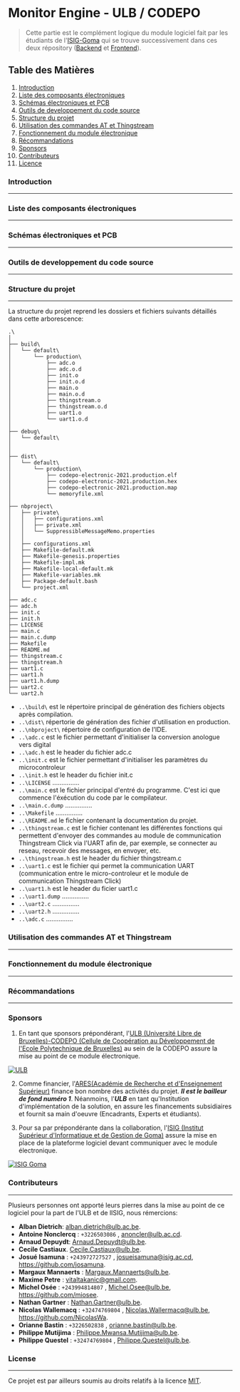 [![]()](https://monitor-engine.com)

# Monitor Engine - ULB / CODEPO

> Cette partie est le complément logique du module logiciel fait par les étudiants de l'[ISIG-Goma](https://www.isig.ac.cd/) qui se trouve successivement dans ces deux répository ([Backend](https://github.com/josamuna/codepo-backend) et [Frontend](https://github.com/josamuna/codepo-fontend)).

## Table des Matières

1. [Introduction](#Introduction)
2. [Liste des composants électroniques](#Composants)
3. [Schémas électroniques et PCB](#Schémas)
4. [Outils de developpement du code source](#Outils-developpement)
5. [Structure du projet](#Structure)
6. [Utilisation des commandes AT et Thingstream](#Commandes-AT-Thingstream)
7. [Fonctionnement du module électronique](#Fonctionnement)
8. [Récommandations](#Récommandations)
9. [Sponsors](#Sponsors)
10. [Contributeurs](#Contributeurs)
11. [Licence](#Licence)

### Introduction

***

### Liste des composants électroniques

***

### Schémas électroniques et PCB

***

### Outils de developpement du code source

***

### Structure du projet

***

La structure du projet reprend les dossiers et fichiers suivants détaillés dans cette arborescence:

```
.\
│
├── build\
│   └── default\
│       └── production\
│           ├── adc.o
│           ├── adc.o.d
│           ├── init.o
│           ├── init.o.d
│           ├── main.o
│           ├── main.o.d
│           ├── thingstream.o
│           ├── thingstream.o.d
│           ├── uart1.o
│           └── uart1.o.d
│
├── debug\
│   └── default\
│
│
├── dist\
│   └── default\
│       └── production\
│           ├── codepo-electronic-2021.production.elf
│           ├── codepo-electronic-2021.production.hex
│           ├── codepo-electronic-2021.production.map
│           └── memoryfile.xml
│
├── nbproject\
│   ├── private\
│   │   ├── configurations.xml
│   │   ├── private.xml
│   │   └── SuppressibleMessageMemo.properties
│   │
│   ├── configurations.xml
│   ├── Makefile-default.mk
│   ├── Makefile-genesis.properties
│   ├── Makefile-impl.mk
│   ├── Makefile-local-default.mk
│   ├── Makefile-variables.mk
│   ├── Package-default.bash
│   └── project.xml
│
├── adc.c
├── adc.h
├── init.c
├── init.h
├── LICENSE
├── main.c
├── main.c.dump
├── Makefile
├── README.md
├── thingstream.c
├── thingstream.h
├── uart1.c
├── uart1.h
├── uart1.h.dump
├── uart2.c
└── uart2.h
```

- `..\build\` est le répertoire principal de génération des fichiers objects après compilation. 
- `..\dist\` répertorie de génération des fichier d'utilisation en production.
- `..\nbproject\` répertoire de configuration de l'IDE.
- `..\adc.c` est le fichier permettant d'initialiser la conversion anologue vers digital
- `..\adc.h` est le header du fichier adc.c
- `..\init.c` est le fichier permettant d'initialiser les paramètres du microcontroleur
- `..\init.h` est le header du fichier init.c
- `..\LICENSE` ...............
- `..\main.c` est le fichier principal d'entré du programme. C'est ici que commence l'éxécution du code par le compilateur.
- `..\main.c.dump` ...............
- `..\Makefile` ...............
- `..\README.md` le fichier contenant la documentation du projet.
- `..\thingstream.c` est le fichier contenant les différentes fonctions qui permettent d'envoyer des commandes au module de communication Thingstream Click via l'UART afin de, par exemple, se connecter au reseau, recevoir des messages, en envoyer, etc.
- `..\thingstream.h` est le header du fichier thingstream.c
- `..\uart1.c` est le fichier qui permet la communication UART (communication entre le micro-controleur et le module de communication Thingstream Click)
- `..\uart1.h` est le header du ficier uart1.c
- `..\uart1.dump` ...............
- `..\uart2.c` ...............
- `..\uart2.h` ...............
- `..\adc.c` ...............

### Utilisation des commandes AT et Thingstream

***

### Fonctionnement du module électronique

***

### Récommandations

***

### Sponsors

1. En tant que sponsors prépondérant, l'[ULB (Université Libre de Bruxelles)-CODEPO (Cellule de Coopération au Développement de l'Ecole Polytechnique de Bruxelles)](https://polytech.ulb.be/fr/international/cellule-de-cooperation-au-developpement) au sein de la CODEPO assure la mise au point de ce module électronique.

[![ULB](https://user-images.githubusercontent.com/15903230/74433560-4c7cc780-4e69-11ea-8c20-62a458ae1ffb.png)](https://polytech.ulb.be/fr/international/cellule-de-cooperation-au-developpement)

2. Comme financier, l'[ARES(Académie de Recherche et d'Enseignement Supérieur)](https://www.ares-ac.be/fr/) finance bon nombre des activités du projet. ***Il est le bailleur de fond numéro 1***. Néanmoins, l'***ULB*** en tant qu'Institution d'implémentation de la solution, en assure les financements subsidiaires et fournit sa main d'oeuvre (Encadrants, Experts et étudiants).

3. Pour sa par prépondérante dans la collaboration, l'[ISIG (Institut Supérieur d'Informatique et de Gestion de Goma)](https://www.isig.ac.cd/) assure la mise en place de la plateforme logiciel devant communiquer avec le module électronique.
  
[![ISIG Goma](https://user-images.githubusercontent.com/15903230/74431114-f7d84d00-4e66-11ea-9b20-d3db26e0db89.png)](https://www.isig.ac.cd/)

### Contributeurs

***

 Plusieurs personnes ont apporté leurs pierres dans la mise au point de ce logiciel pour la part de l'ULB et de lISIG, nous rémercions: 
- **Alban Dietrich**: <alban.dietrich@ulb.ac.be>.
- **Antoine Nonclercq** : `+3226503086` , <anoncler@ulb.ac.cd>.
- **Arnaud Depuydt**: <Arnaud.Depuydt@ulb.be>.
- **Cecile Castiaux**. <Cecile.Castiaux@ulb.be>.
- **Josué Isamuna** : `+243972727527` , <josueisamuna@isig.ac.cd>, <https://github.com/josamuna>.
- **Margaux Mannaerts** : <Margaux.Mannaerts@ulb.be>.
- **Maxime Petre** : <vitaltakanic@gmail.com>.
- **Michel Osée** : `+243994814807` , <Michel.Osee@ulb.be>, <https://github.com/miosee>.
- **Nathan Gartner** : <Nathan.Gartner@ulb.be>.
- **Nicolas Wallemacq** : `+32474769804` , <Nicolas.Wallermacq@ulb.be>, <https://github.com/NicolasWa>.
- **Orianne Bastin** : `+3226502838` , <orianne.bastin@ulb.be>.
- **Philippe Mutijima** : <Philippe.Mwansa.Mutijima@ulb.be>.
- **Philippe Questel** : `+32474769804` , <Philippe.Questel@ulb.be>.

### License

***

Ce projet est par ailleurs soumis au droits relatifs à la licence [MIT](https://mit-license.org/).
